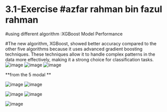 # 3.1-Exercise #azfar rahman bin fazul rahman
#using different algorithm :XGBoost Model Performance

#The new algorithm, XGBoost, showed better accuracy compared to the other five algorithms because it uses advanced gradient boosting techniques. These techniques allow it to handle complex patterns in the data more effectively, making it a strong choice for classification tasks.
![image](https://github.com/user-attachments/assets/fe454982-152c-4488-8e2a-25a3b73ae0a0)
![image](https://github.com/user-attachments/assets/32f0e7a3-2a04-4055-bcc4-195639ff5972)
![image](https://github.com/user-attachments/assets/8db8ef0a-0c4f-43e8-bef5-7efaccfc12f4)

**from the 5 modal **

![image](https://github.com/user-attachments/assets/07583426-6c5b-4cdf-a39d-0cbb1f298e20) ![image](https://github.com/user-attachments/assets/03e8048f-6c89-4d7e-ae31-62d3329d1f84)



![image](https://github.com/user-attachments/assets/d9261bbe-feb2-46e9-985c-63ba5ea25218) ![image](https://github.com/user-attachments/assets/502daa1b-f23c-4d6a-9fb4-668d5c985bdd)




![image](https://github.com/user-attachments/assets/877819e5-ae95-420f-ba4b-c6696d567516)
